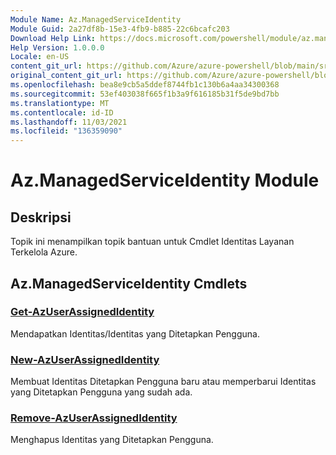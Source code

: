```yaml
---
Module Name: Az.ManagedServiceIdentity
Module Guid: 2a27df8b-15e3-4fb9-b885-22c6bcafc203
Download Help Link: https://docs.microsoft.com/powershell/module/az.managedserviceidentity
Help Version: 1.0.0.0
Locale: en-US
content_git_url: https://github.com/Azure/azure-powershell/blob/main/src/ManagedServiceIdentity/ManagedServiceIdentity/help/Az.ManagedServiceIdentity.md
original_content_git_url: https://github.com/Azure/azure-powershell/blob/main/src/ManagedServiceIdentity/ManagedServiceIdentity/help/Az.ManagedServiceIdentity.md
ms.openlocfilehash: bea8e9cb5a5ddef8744fb1c130b6a4aa34300368
ms.sourcegitcommit: 53ef403038f665f1b3a9f616185b31f5de9bd7bb
ms.translationtype: MT
ms.contentlocale: id-ID
ms.lasthandoff: 11/03/2021
ms.locfileid: "136359090"
---
```

# Az.ManagedServiceIdentity Module
## Deskripsi
Topik ini menampilkan topik bantuan untuk Cmdlet Identitas Layanan Terkelola Azure.

## Az.ManagedServiceIdentity Cmdlets
### [Get-AzUserAssignedIdentity](Get-AzUserAssignedIdentity.md)
Mendapatkan Identitas/Identitas yang Ditetapkan Pengguna.

### [New-AzUserAssignedIdentity](New-AzUserAssignedIdentity.md)
Membuat Identitas Ditetapkan Pengguna baru atau memperbarui Identitas yang Ditetapkan Pengguna yang sudah ada.

### [Remove-AzUserAssignedIdentity](Remove-AzUserAssignedIdentity.md)
Menghapus Identitas yang Ditetapkan Pengguna.


